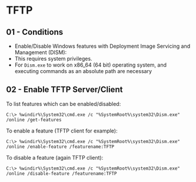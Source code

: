 # TFTP

## 01 - Conditions

- Enable/Disable Windows features with Deployment Image Servicing and Management (DISM):
- This requires system privileges.
- For `Dism.exe` to work on x86_64 (64 bit) operating system, and executing commands as an absolute path are necessary

## 02 - Enable TFTP Server/Client

To list features which can be enabled/disabled:

```
C:\> %windir%\System32\cmd.exe /c "%SystemRoot%\system32\Dism.exe" /online /get-features
```

To enable a feature (TFTP client for example):

```
C:\> %windir%\System32\cmd.exe /c "%SystemRoot%\system32\Dism.exe" /online /enable-feature /featurename:TFTP
```

To disable a feature (again TFTP client):

```
C:\> %windir%\System32\cmd.exe /c "%SystemRoot%\system32\Dism.exe" /online /disable-feature /featurename:TFTP
```